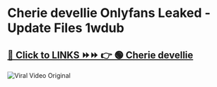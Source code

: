 
 # Cherie devellie Onlyfans Leaked - Update Files 1wdub

## <h2><a href="https://clipsfans.com/Cherie_devellie&ref=git">🔗 Click to LINKS ⏩⏩ 👉 🟢 Cherie devellie </a></h2>

<a href="https://clipsfans.com/Cherie_devellie&ref=git" rel="nofollow" data-target="animated-image.originalLink"><img src="https://i.ibb.co.com/xMMVF88/686577567.gif" alt="Viral Video Original" style="max-width: 100%; display: inline-block;" data-target="animated-image.originalImage"></a>

